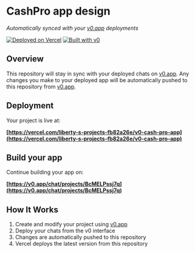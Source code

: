 # CashPro app design

*Automatically synced with your [v0.app](https://v0.app) deployments*

[![Deployed on Vercel](https://img.shields.io/badge/Deployed%20on-Vercel-black?style=for-the-badge&logo=vercel)](https://vercel.com/liberty-s-projects-fb82a26e/v0-cash-pro-app)
[![Built with v0](https://img.shields.io/badge/Built%20with-v0.app-black?style=for-the-badge)](https://v0.app/chat/projects/BcMELPssj7q)

## Overview

This repository will stay in sync with your deployed chats on [v0.app](https://v0.app).
Any changes you make to your deployed app will be automatically pushed to this repository from [v0.app](https://v0.app).

## Deployment

Your project is live at:

**[https://vercel.com/liberty-s-projects-fb82a26e/v0-cash-pro-app](https://vercel.com/liberty-s-projects-fb82a26e/v0-cash-pro-app)**

## Build your app

Continue building your app on:

**[https://v0.app/chat/projects/BcMELPssj7q](https://v0.app/chat/projects/BcMELPssj7q)**

## How It Works

1. Create and modify your project using [v0.app](https://v0.app)
2. Deploy your chats from the v0 interface
3. Changes are automatically pushed to this repository
4. Vercel deploys the latest version from this repository